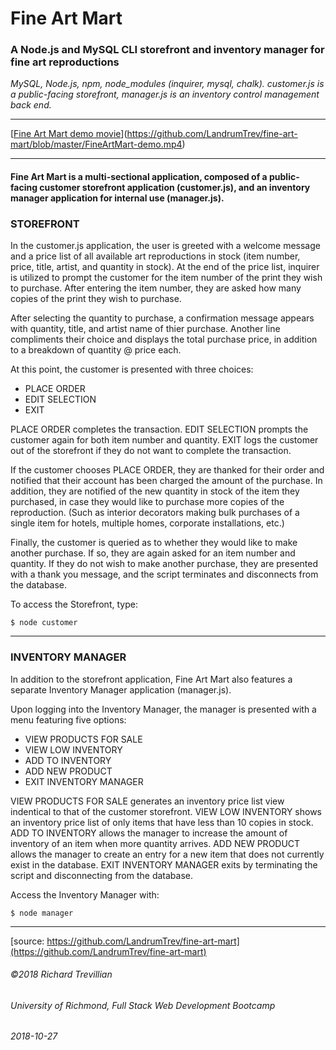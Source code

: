 # Fine Art Mart

### A Node.js and MySQL CLI storefront and inventory manager for fine art reproductions

*MySQL, Node.js, npm, node_modules (inquirer, mysql, chalk). customer.js is a public-facing storefront, manager.js is an inventory control management back end.*
_________________________________________________

[[Fine Art Mart demo movie](https://github.com/LandrumTrev/fine-art-mart/blob/master/FineArtMart-demo.mp4)](https://github.com/LandrumTrev/fine-art-mart/blob/master/FineArtMart-demo.mp4)

_________________________________________________

#### Fine Art Mart is a multi-sectional application, composed of a public-facing customer storefront application (customer.js), and an inventory manager application for internal use (manager.js). 

### STOREFRONT
In the customer.js application, the user is greeted with a welcome message and a price list of all available art reproductions in stock (item number, price, title, artist, and quantity in stock). At the end of the price list, inquirer is utilized to prompt the customer for the item number of the print they wish to purchase. After entering the item number, they are asked how many copies of the print they wish to purchase. 

After selecting the quantity to purchase, a confirmation message appears with quantity, title, and artist name of thier purchase. Another line compliments their choice and displays the total purchase price, in addition to a breakdown of quantity @ price each.

At this point, the customer is presented with three choices: 
* PLACE ORDER 
* EDIT SELECTION
* EXIT

PLACE ORDER completes the transaction.
EDIT SELECTION prompts the customer again for both item number and quantity.
EXIT logs the customer out of the storefront if they do not want to complete the transaction.

If the customer chooses PLACE ORDER, they are thanked for their order and notified that their account has been charged the amount of the purchase. In addition, they are notified of the new quantity in stock of the item they purchased, in case they would like to purchase more copies of the reproduction. (Such as interior decorators making bulk purchases of a single item for hotels, multiple homes, corporate installations, etc.)

Finally, the customer is queried as to whether they would like to make another purchase. If so, they are again asked for an item number and quantity. If they do not wish to make another purchase, they are presented with a thank you message, and the script terminates and disconnects from the database.

To access the Storefront, type:

```
$ node customer
```
_________________________________________________

### INVENTORY MANAGER
In addition to the storefront application, Fine Art Mart also features a separate Inventory Manager application (manager.js). 

Upon logging into the Inventory Manager, the manager is presented with a menu featuring five options:
* VIEW PRODUCTS FOR SALE
* VIEW LOW INVENTORY
* ADD TO INVENTORY
* ADD NEW PRODUCT
* EXIT INVENTORY MANAGER

VIEW PRODUCTS FOR SALE generates an inventory price list view indentical to that of the customer storefront.
VIEW LOW INVENTORY shows an inventory price list of only items that have less than 10 copies in stock.
ADD TO INVENTORY allows the manager to increase the amount of inventory of an item when more quantity arrives.
ADD NEW PRODUCT allows the manager to create an entry for a new item that does not currently exist in the database.
EXIT INVENTORY MANAGER exits by terminating the script and disconnecting from the database.

Access the Inventory Manager with:

```
$ node manager
```
_________________________________________________

[source: https://github.com/LandrumTrev/fine-art-mart](https://github.com/LandrumTrev/fine-art-mart)

###### ©2018 Richard Trevillian
###### University of Richmond, Full Stack Web Development Bootcamp
###### 2018-10-27